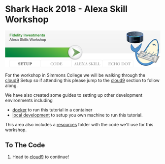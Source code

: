# Shark Hack 2018 - Alexa Skill Workshop
![Setup](../images/SharkHack%202018%20Alexa%20Workshop%20Banner%20-%20Setup.png)

For the workshop in Simmons College we will be walking through the [cloud9](cloud9) Setup
so if attending this please jump to the [cloud9](cloud9) section to follow along.

We have also created some guides to setting up other development environments including
+ [docker](docker) to run this tutorial in a container
+ [local development](local_setup) to setup you own machine to run this tutorial.

This area also includes a [resources](resources) folder with the code we'll use for this workshop.

## To The Code
1. Head to [cloud9](cloud9) to continue!
